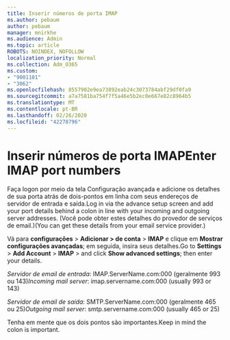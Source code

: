```yaml
---
title: Inserir números de porta IMAP
ms.author: pebaum
author: pebaum
manager: mnirkhe
ms.audience: Admin
ms.topic: article
ROBOTS: NOINDEX, NOFOLLOW
localization_priority: Normal
ms.collection: Adm_O365
ms.custom:
- "9001101"
- "3062"
ms.openlocfilehash: 8557902e9ea73892eab24c3073784abf29df0fa9
ms.sourcegitcommit: a7a7581ba754f7f5a46e5b2ec0e667e82c8964b5
ms.translationtype: MT
ms.contentlocale: pt-BR
ms.lasthandoff: 02/26/2020
ms.locfileid: "42278796"
---
```

# <a name="enter-imap-port-numbers"></a><span data-ttu-id="1afd0-102">Inserir números de porta IMAP</span><span class="sxs-lookup"><span data-stu-id="1afd0-102">Enter IMAP port numbers</span></span>

<span data-ttu-id="1afd0-103">Faça logon por meio da tela Configuração avançada e adicione os detalhes de sua porta atrás de dois-pontos em linha com seus endereços de servidor de entrada e saída.</span><span class="sxs-lookup"><span data-stu-id="1afd0-103">Log in via the advance setup screen and add your port details behind a colon in line with your incoming and outgoing server addresses.</span></span> <span data-ttu-id="1afd0-104">(Você pode obter estes detalhes do provedor de serviços de email.)</span><span class="sxs-lookup"><span data-stu-id="1afd0-104">(You can get these details from your email service provider.)</span></span> 

<span data-ttu-id="1afd0-105">Vá para **configurações** > **Adicionar > de conta** > **IMAP** e clique em **Mostrar configurações avançadas**; em seguida, insira seus detalhes.</span><span class="sxs-lookup"><span data-stu-id="1afd0-105">Go to **Settings** > **Add Account** > **IMAP** > and click **Show advanced settings**; then enter your details.</span></span> 

<span data-ttu-id="1afd0-106">*Servidor de email de entrada*: IMAP.ServerName.com:000 (geralmente 993 ou 143)</span><span class="sxs-lookup"><span data-stu-id="1afd0-106">*Incoming mail server*: imap.servername.com:000 (usually 993 or 143)</span></span> 

<span data-ttu-id="1afd0-107">*Servidor de email de saída*: SMTP.ServerName.com:000 (geralmente 465 ou 25)</span><span class="sxs-lookup"><span data-stu-id="1afd0-107">*Outgoing mail server*: smtp.servername.com:000 (usually 465 or 25)</span></span> 

<span data-ttu-id="1afd0-108">Tenha em mente que os dois pontos são importantes.</span><span class="sxs-lookup"><span data-stu-id="1afd0-108">Keep in mind the colon is important.</span></span> 
